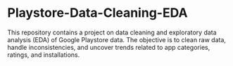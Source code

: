 # Playstore-Data-Cleaning-EDA
This repository contains a project on data cleaning and exploratory data analysis (EDA) of Google Playstore data. The objective is to clean raw data, handle inconsistencies, and uncover trends related to app categories, ratings, and installations.
